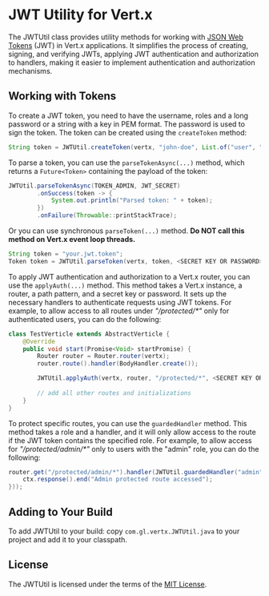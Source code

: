 # JWT Utility for Vert.x
The JWTUtil class provides utility methods for working with [JSON Web Tokens](https://www.jwt.io/introduction) (JWT) in Vert.x applications. It simplifies the process of creating, signing, and verifying JWTs, applying JWT authentication and authorization to handlers, making it easier to implement authentication and authorization mechanisms.

## Working with Tokens

To create a JWT token, you need to have the username, roles and a long password or a string with a key in PEM format. The password is used to sign the token. The token can be created using the `createToken` method:

```java
String token = JWTUtil.createToken(vertx, "john-doe", List.of("user", "admin"), null, <SECRET KEY OR PASSWORD>);
```

To parse a token, you can use the `parseTokenAsync(...)` method, which returns a `Future<Token>` containing the payload of the token:
```java
JWTUtil.parseTokenAsync(TOKEN_ADMIN, JWT_SECRET)
        .onSuccess(token -> {
            System.out.println("Parsed token: " + token);
        })
        .onFailure(Throwable::printStackTrace);
```

Or you can use synchronous `parseToken(...)` method. **Do NOT call this method on Vert.x event loop threads.**
```java
String token = "your.jwt.token";
Token token = JWTUtil.parseToken(vertx, token, <SECRET KEY OR PASSWORD>);
```
To apply JWT authentication and authorization to a Vert.x router, you can use the `applyAuth(...)` method. This method takes a Vert.x instance, a router, a path pattern, and a secret key or password. It sets up the necessary handlers to authenticate requests using JWT tokens. For example, to allow access to all routes under _"/protected/*"_ only for authenticated users, you can do the following:

```java
class TestVerticle extends AbstractVerticle {
    @Override
    public void start(Promise<Void> startPromise) {
        Router router = Router.router(vertx);
        router.route().handler(BodyHandler.create());

        JWTUtil.applyAuth(vertx, router, "/protected/*", <SECRET KEY OR PASSWORD>);
        
        // add all other routes and initializations
    }
}
```

To protect specific routes, you can use the `guardedHandler` method. This method takes a role and a handler, and it will only allow access to the route if the JWT token contains the specified role. For example, to allow access for _"/protected/admin/*"_ only to users with the "admin" role, you can do the following:

```java
router.get("/protected/admin/*").handler(JWTUtil.guardedHandler("admin", ctx -> {
    ctx.response().end("Admin protected route accessed");
}));
```

## Adding to Your Build
To add JWTUtil to your build: copy `com.gl.vertx.JWTUtil.java` to your project and add 
it to your classpath.

## License
The JWTUtil is licensed under the terms of the [MIT License](https://opensource.org/license/mit).
